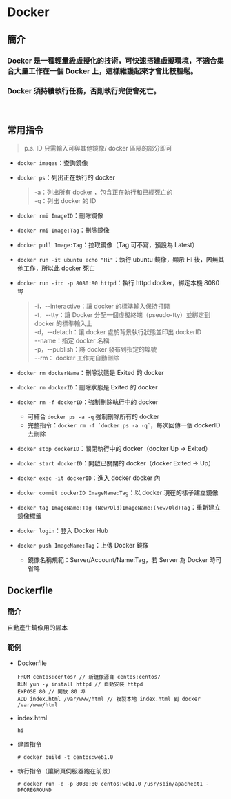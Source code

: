 # Docker

## 簡介

### Docker 是一種輕量級虛擬化的技術，可快速搭建虛擬環境，不適合集合大量工作在一個 Docker 上，這樣維護起來才會比較輕鬆。

### Docker 須持續執行任務，否則執行完便會死亡。

<br/>

## 常用指令

> p.s. ID 只需輸入可與其他鏡像/ docker 區隔的部分即可

* `docker images`：查詢鏡像

* `docker ps`：列出正在執行的 docker 

  > -a：列出所有 docker ，包含正在執行和已經死亡的<br/>
  > -q：列出 docker 的 ID

* `docker rmi ImageID`：刪除鏡像

* `docker rmi Image:Tag`：刪除鏡像

* `docker pull Image:Tag`：拉取鏡像（Tag 可不寫，預設為 Latest）

* `docker run -it ubuntu echo "Hi"`：執行 ubuntu 鏡像，顯示 Hi 後，因無其他工作，所以此 docker 死亡

* `docker run -itd -p 8080:80 httpd`：執行 httpd docker，綁定本機 8080 埠

  > -i，--interactive：讓 docker 的標準輸入保持打開<br/>
  > -t，--tty：讓 Docker 分配一個虛擬終端（pseudo-tty）並綁定到 docker 的標準輸入上<br/>
  > -d，--detach：讓 docker 處於背景執行狀態並印出 dockerID<br/>
  > --name：指定 docker 名稱<br/>
  > -p，--publish：將 docker 發布到指定的埠號<br/>
  > --rm： docker 工作完自動刪除

* `docker rm dockerName`：刪除狀態是 Exited 的 docker

* `docker rm dockerID`：刪除狀態是 Exited 的 docker

* `docker rm -f dockerID`：強制刪除執行中的 docker
  * 可結合 `docker ps -a -q` 強制刪除所有的 docker
  * 完整指令：<code>docker rm -f \`docker ps -a -q\`</code>，每次回傳一個 dockerID 去刪除

* `docker stop dockerID`：關閉執行中的 docker（docker Up -> Exited）

* `docker start dockerID`：開啟已關閉的 docker（docker Exited -> Up）

* `docker exec -it dockerID`：進入 docker  docker 內

* `docker commit dockerID ImageName:Tag`：以 docker 現在的樣子建立鏡像

* `docker tag ImageName:Tag (New/Old)ImageName:(New/Old)Tag`：重新建立鏡像標籤

* `docker login`：登入 Docker Hub

* `docker push ImageName:Tag`：上傳 Docker 鏡像

  * 鏡像名稱規範：Server/Account/Name:Tag，若 Server 為 Docker 時可省略

## Dockerfile

### 簡介

自動產生鏡像用的腳本

### 範例

* Dockerfile

      FROM centos:centos7 // 新鏡像源自 centos:centos7
      RUN yun -y install httpd // 自動安裝 httpd
      EXPOSE 80 // 開放 80 埠
      ADD index.html /var/www/html // 複製本地 index.html 到 docker /var/www/html

* index.html

      hi

* 建置指令

      # docker build -t centos:web1.0

* 執行指令（讓網頁伺服器跑在前景）

      # docker run -d -p 8080:80 centos:web1.0 /usr/sbin/apachect1 -DFOREGROUND
